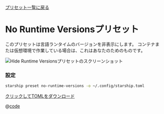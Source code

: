 [プリセット一覧に戻る](./README.md#no-runtime-versions)

# No Runtime Versionsプリセット

このプリセットは言語ランタイムのバージョンを非表示にします。 コンテナまたは仮想環境で作業している場合は、これはあなたのためのものです。

![Hide Runtime Versionsプリセットのスクリーンショット](/presets/img/no-runtime-versions.png)

### 設定

```sh
starship preset no-runtime-versions -o ~/.config/starship.toml
```

[クリックしてTOMLをダウンロード](/presets/toml/no-runtime-versions.toml)

@[code](../../.vuepress/public/presets/toml/no-runtime-versions.toml)

